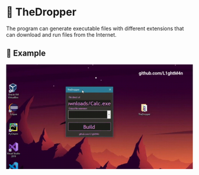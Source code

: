 # :space_invader: TheDropper
The program can generate executable files with different extensions that can download and run files from the Internet.

## :robot: Example
<p align="center">
  <img src="IMG/usage.gif">
</p>
